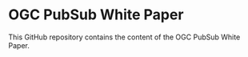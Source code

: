 # OGC PubSub White Paper

This GitHub repository contains the content of the OGC PubSub White Paper.
